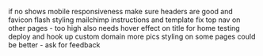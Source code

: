 if no shows
mobile responsiveness
make sure headers are good and favicon
flash styling
mailchimp instructions and template
fix top nav on other pages - too high also needs hover effect on title for home
testing
deploy and hook up custom domain
more pics
styling on some pages could be better - ask for feedback
